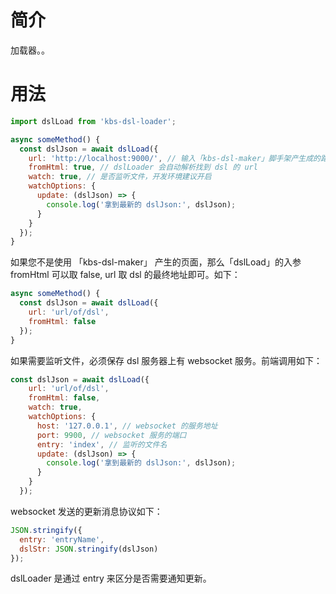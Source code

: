 # 简介

加载器。。

# 用法

```javascript
import dslLoad from 'kbs-dsl-loader';

async someMethod() {
  const dslJson = await dslLoad({
    url: 'http://localhost:9000/', // 输入「kbs-dsl-maker」脚手架产生成的路由
    fromHtml: true, // dslLoader 会自动解析找到 dsl 的 url
    watch: true, // 是否监听文件，开发环境建议开启
    watchOptions: {
      update: (dslJson) => {
        console.log('拿到最新的 dslJson:', dslJson);
      }
    }
  });
}
```

如果您不是使用 「kbs-dsl-maker」 产生的页面，那么「dslLoad」的入参 fromHtml 可以取 false, url 取 dsl 的最终地址即可。如下：
```javascript
async someMethod() {
  const dslJson = await dslLoad({
    url: 'url/of/dsl',
    fromHtml: false
  });
}
```
如果需要监听文件，必须保存 dsl 服务器上有 websocket 服务。前端调用如下：

```javascript
const dslJson = await dslLoad({
    url: 'url/of/dsl',
    fromHtml: false,
    watch: true,
    watchOptions: {
      host: '127.0.0.1', // websocket 的服务地址
      port: 9900, // websocket 服务的端口
      entry: 'index', // 监听的文件名
      update: (dslJson) => {
        console.log('拿到最新的 dslJson:', dslJson);
      }
    }
  });

```

websocket 发送的更新消息协议如下：

```javascript
JSON.stringify({
  entry: 'entryName',
  dslStr: JSON.stringify(dslJson)
});
```

dslLoader 是通过 entry 来区分是否需要通知更新。
